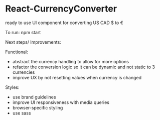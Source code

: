# React-CurrencyConverter
ready to use UI component for converting US CAD $ to €

To run:  npm start

Next steps/ Improvements:
 
 Functional: 
 - abstract the currency handling to allow for more options
 - refactor the conversion logic so it can be dynamic and not static to 3 currencies
 - improve UX by not resetting values when currency is changed

 Styles:
- use brand guidelines
- improve UI responsiveness with media queries
- browser-specific styling
- use sass 

